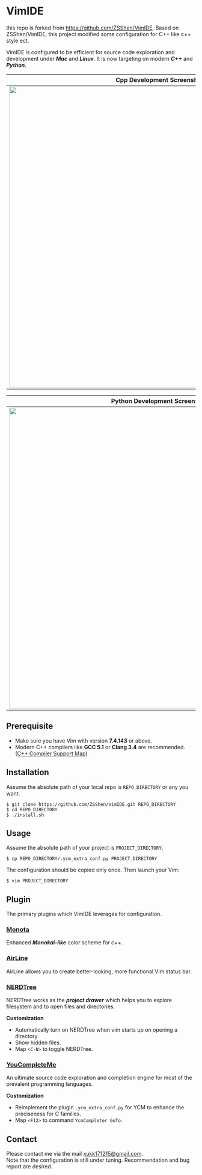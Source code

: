 # **VimIDE**  
this repo is forked from https://github.com/ZSShen/VimIDE.
Based on ZSShen/VimIDE, this project modified some configuration for C++ like c++ style ect.

VimIDE is configured to be efficient for source code exploration and development under ***Mac*** and ***Linux***. It is now targeting on modern ***C++*** and ***Python***.    


| **Cpp Development Screenshot** |
|---|
| <img src="https://raw.githubusercontent.com/xukkTodd/VimIDE/master/.demo/ScreenCppDev.png" width="800px"/> |

| **Python Development Screenshot** |
|---|
| <img src="https://raw.githubusercontent.com/xukkTodd/VimIDE/master/.demo/ScreenPythonDev.png" width="800px"/> |

## **Prerequisite**
+ Make sure you have Vim with version **7.4.143** or above.
+ Modern C++ compilers like **GCC 5.1** or **Clang 3.4** are recommended. ([C++ Compiler Support Map])  


## **Installation**
Assume the absolute path of your local repo is `REPO_DIRECTORY` or any you want.  
```shell
$ git clone https://github.com/ZSShen/VimIDE.git REPO_DIRECTORY
$ cd REPO_DIRECTORY
$ ./install.sh
```

## **Usage**
Assume the absolute path of your project is `PROJECT_DIRECTORY`.  
```shell
$ cp REPO_DIRECTORY/.ycm_extra_conf.py PROJECT_DIRECTORY
```
The configuration should be copied only once. Then launch your Vim:  
```shell
$ vim PROJECT_DIRECTORY
```

## **Plugin**  
The primary plugins which VimIDE leverages for configuration.  

### [Monota]
Enhanced ***Monokai-like*** color scheme for c++.  

### [AirLine]
AirLine allows you to create better-looking, more functional Vim status bar.  

### [NERDTree]
NERDTree works as the ***project drawer*** which helps you to explore filesystem and to open files and directories.  

**Customization**
  + Automatically turn on NERDTree when vim starts up on opening a directory.  
  + Show hidden files.  
  + Map `<C-N>` to toggle NERDTree.  

### [YouCompleteMe]
An ultimate source code exploration and completion engine for most of the prevalent programming languages.  

**Customization**  
  + Reimplement the plugin `.ycm_extra_conf.py` for YCM to enhance the preciseness for C families.  
  + Map `<F12>` to command `YcmCompleter GoTo`.  


[C++ Compiler Support Map]:http://en.cppreference.com/w/cpp/compiler_support
[Vundle]:https://github.com/VundleVim/Vundle.vim
[Monota]:https://github.com/filfirst/Monota
[NERDTree]:https://github.com/scrooloose/nerdtree
[AirLine]:https://github.com/vim-airline/vim-airline
[YouCompleteMe]:https://github.com/Valloric/YouCompleteMeUse


## **Contact**
Please contact me via the mail xukk171215@gmail.com.  
Note that the configuration is still under tuning. Recommendation and bug report are desired.  
